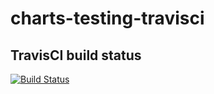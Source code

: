 # charts-testing-travisci

## TravisCI build status
[![Build Status](https://travis-ci.org/rimusz/charts-testing-travisci.svg?branch=master)](https://travis-ci.org/rimusz/charts-testing-travisci)

